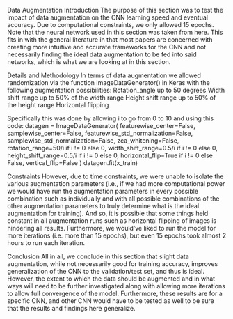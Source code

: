 Data Augmentation
Introduction
The purpose of this section was to test the impact of data augmentation on the CNN learning speed and eventual accuracy. Due to computational constraints, we only allowed 15 epochs. Note that the neural network used in this section was taken from here. This fits in with the general literature in that most papers are concerned with creating more intuitive and accurate frameworks for the CNN and not necessarily finding the ideal data augmentation to be fed into said networks, which is what we are looking at in this section.


Details and Methodology
In terms of data augmentation we allowed randomization via the function ImageDataGenerator() in Keras with the following augmentation possibilities:
Rotation_angle up to 50 degrees
Width shift range up to 50% of the width range
Height shift range up to 50% of the height range
Horizontal flipping

Specifically this was done by allowing i to go from 0 to 10 and using this code:
    datagen = ImageDataGenerator(
        featurewise_center=False,
        samplewise_center=False,
        featurewise_std_normalization=False,
        samplewise_std_normalization=False,
        zca_whitening=False,
        rotation_range=50/i if i != 0 else 0,
        width_shift_range=0.5/i if i != 0 else 0,
        height_shift_range=0.5/i if i != 0 else 0,
        horizontal_flip=True if i != 0 else False,
        vertical_flip=False
        )
    datagen.fit(x_train)

Constraints
However, due to time constraints, we were unable to isolate the various augmentation parameters (i.e., if we had more computational power we would have run the augmentation parameters in every possible combination such as individually and with all possible combinations of the other augmentation parameters to truly determine what is the ideal augmentation for training). And so, it is possible that some things held constant in all augmentation runs such as horizontal flipping of images is hindering all results. Furthermore, we would’ve liked to run the model for more iterations (i.e. more than 15 epochs), but even 15 epochs took almost 2 hours to run each iteration. 

Conclusion
All in all, we conclude in this section that slight data augmentation, while not necessarily good for training accuracy, improves generalization of the CNN to the validation/test set, and thus is ideal. However, the extent to which the data should be augmented and in what ways will need to be further investigated along with allowing more iterations to allow full convergence of the model. Furthermore, these results are for a specific CNN, and other CNN would have to be tested as well to be sure that the results and findings here generalize.
